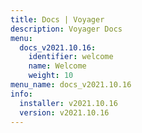 ```yaml
---
title: Docs | Voyager
description: Voyager Docs
menu:
  docs_v2021.10.16:
    identifier: welcome
    name: Welcome
    weight: 10
menu_name: docs_v2021.10.16
info:
  installer: v2021.10.16
  version: v2021.10.16
---
```



